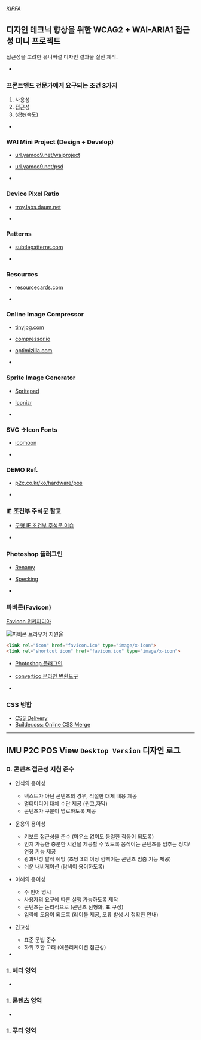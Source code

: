 ###### [KIPFA](http://kipfa.co.kr)

## 디자인 테크닉 향상을 위한 WCAG2 + WAI-ARIA1 접근성 미니 프로젝트

접근성을 고려한 유니버셜 디자인 결과물 실전 제작.

-

### 프론트엔드 전문가에게 요구되는 조건 3가지

1. 사용성
1. 접근성
1. 성능(속도)

-

### WAI Mini Project (Design + Develop)

- [url.yamoo9.net/waiproject](http://url.yamoo9.net/waiproject)
- [url.yamoo9.net/psd](http://url.yamoo9.net/psd)

-

### Device Pixel Ratio

- [troy.labs.daum.net](http://troy.labs.daum.net/)

-

### Patterns

- [subtlepatterns.com](http://subtlepatterns.com/)

-

### Resources

- [resourcecards.com](https://resourcecards.com/)

-

### Online Image Compressor

- [tinyjpg.com](https://tinyjpg.com/)
- [compressor.io](https://compressor.io/)
- [optimizilla.com](http://optimizilla.com/)

-

### Sprite Image Generator

- [Spritepad](http://spritepad.wearekiss.com/)
- [Iconizr](https://iconizr.com/)

-

### SVG →Icon Fonts

- [icomoon](https://icomoon.io/)

-

### DEMO Ref.

- [p2c.co.kr/ko/hardware/pos](http://p2c.co.kr/ko/hardware/pos#Pos100)

-

### IE 조건부 주석문 참고
- [구형 IE 조건부 주석문 이슈](https://github.com/h5bp/html5-boilerplate/issues/378#issuecomment-1203093)

-

### Photoshop 플러그인

- [Renamy](http://www.klaia.com/Renamy/)
- [Specking](http://www.wuwacorp.com/specking/)

-

### 파비콘(Favicon)

[Favicon 위키피디아](https://en.wikipedia.org/wiki/Favicon#File_format_support)

![파비콘 브라우저 지원율](http://i.stack.imgur.com/Er8hs.png)

```html
<link rel="icon" href="favicon.ico" type="image/x-icon">
<link rel="shortcut icon" href="favicon.ico" type="image/x-icon">
```

- [Photoshop 플러그인](http://www.telegraphics.com.au/svn/icoformat/trunk/dist/README.html)
- [convertico 온라인 변환도구](http://convertico.com/)

-

### CSS 병합

- [CSS Delivery](https://varvy.com/tools/css-delivery/)
- [Builder.css: Online CSS Merge](http://buildercss.wemakesites.net/)

---

## IMU P2C POS View `Desktop Version` 디자인 로그

### 0. 콘텐츠 접근성 지침 준수

- 인식의 용이성
  - 텍스트가 아닌 콘텐츠의 경우, 적절한 대체 내용 제공
  - 멀티미디어 대체 수단 제공 (원고,자막)
  - 콘텐츠가 구분이 명료하도록 제공
- 운용의 용이성
  - 키보드 접근성을 준수 (마우스 없이도 동일한 작동이 되도록)
  - 인지 가능한 충분한 시간을 제공할 수 있도록 움직이는 콘텐츠를 멈추는 정지/연장 기능 제공
  - 광과민성 발작 예방 (초당 3회 이상 껌뻑이는 콘텐츠 멈춤 기능 제공)
  - 쉬운 내비게이션 (탐색이 용이하도록)
- 이해의 용이성
  - 주 언어 명시
  - 사용자의 요구에 따른 실행 가능하도록 제작
  - 콘텐츠는 논리적으로 (콘텐츠 선형화, 표 구성)
  - 입력에 도움이 되도록 (레이블 제공, 오류 발생 시 정확한 안내)

- 견고성
  - 표준 문법 준수
  - 하위 호환 고려 (애플리케이션 접근성)

-

### 1. 헤더 영역

-

### 1. 콘텐츠 영역

-

### 1. 푸터 영역